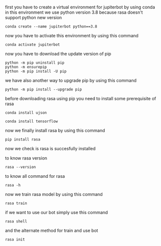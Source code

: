 first you have to create a virtual environment for jupiterbot by using conda
in this environment we use python version 3.8 because rasa doesn't support python new version
```
conda create --name jupiterbot python==3.8
```
now you have to activate this environment by using this command
```
conda activate jupiterbot
```
now you have to download the update version of pip
```
python -m pip uninstall pip
python -m ensurepip
python -m pip install -U pip
```
we have also another way to upgrade pip by using this command
```
python -m pip install --upgrade pip
```
before downloading rasa using pip you need to install some prerequisite of rasa
```
conda install ujson
```
```
conda install tensorflow
```
now we finally install rasa by using this command
```
pip install rasa
```
now we check is rasa is succesfully installed

to know rasa version
```
rasa --version
```
to know all command for rasa
```
rasa -h
```
now we train rasa model by using this command
```
rasa train
```
if we want to use our bot simply use this command
```
rasa shell
```
and the alternate method for train and use bot
```
rasa init
```
